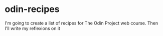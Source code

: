 # odin-recipes

I'm going to create a list of recipes for The Odin Project web course. Then I'll write my reflexions on it
